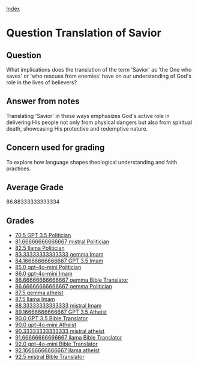 
[Index](../../index.md)
# Question Translation of Savior
## Question
What implications does the translation of the term 'Savior' as 'the One who saves' or 'who rescues from enemies' have on our understanding of God's role in the lives of believers?

## Answer from notes
Translating 'Savior' in these ways emphasizes God's active role in delivering His people not only from physical dangers but also from spiritual death, showcasing His protective and redemptive nature.

## Concern used for grading
To explore how language shapes theological understanding and faith practices.

## Average Grade
86.88333333333334

## Grades
 * [70.5 GPT 3.5 Politician](../answers/GPT_3.5_Politician/Translation_of_Savior.md)
 * [81.66666666666667 mistral Politician](../answers/mistral_Politician/Translation_of_Savior.md)
 * [82.5 llama Politician](../answers/llama_Politician/Translation_of_Savior.md)
 * [83.33333333333333 gemma Imam](../answers/gemma_Imam/Translation_of_Savior.md)
 * [84.16666666666667 GPT 3.5 Imam](../answers/GPT_3.5_Imam/Translation_of_Savior.md)
 * [85.0 gpt-4o-mini Politician](../answers/gpt-4o-mini_Politician/Translation_of_Savior.md)
 * [86.0 gpt-4o-mini Imam](../answers/gpt-4o-mini_Imam/Translation_of_Savior.md)
 * [86.66666666666667 gemma Bible Translator](../answers/gemma_Bible_Translator/Translation_of_Savior.md)
 * [86.66666666666667 gemma Politician](../answers/gemma_Politician/Translation_of_Savior.md)
 * [87.5 gemma atheist](../answers/gemma_atheist/Translation_of_Savior.md)
 * [87.5 llama Imam](../answers/llama_Imam/Translation_of_Savior.md)
 * [88.33333333333333 mistral Imam](../answers/mistral_Imam/Translation_of_Savior.md)
 * [89.16666666666667 GPT 3.5 Atheist](../answers/GPT_3.5_Atheist/Translation_of_Savior.md)
 * [90.0 GPT 3.5 Bible Translator](../answers/GPT_3.5_Bible_Translator/Translation_of_Savior.md)
 * [90.0 gpt-4o-mini Atheist](../answers/gpt-4o-mini_Atheist/Translation_of_Savior.md)
 * [90.33333333333333 mistral atheist](../answers/mistral_atheist/Translation_of_Savior.md)
 * [91.66666666666667 llama Bible Translator](../answers/llama_Bible_Translator/Translation_of_Savior.md)
 * [92.0 gpt-4o-mini Bible Translator](../answers/gpt-4o-mini_Bible_Translator/Translation_of_Savior.md)
 * [92.16666666666667 llama atheist](../answers/llama_atheist/Translation_of_Savior.md)
 * [92.5 mistral Bible Translator](../answers/mistral_Bible_Translator/Translation_of_Savior.md)
